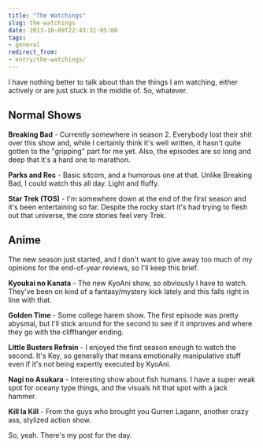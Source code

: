```yaml
---
title: "The Watchings"
slug: the-watchings
date: 2013-10-09T22:43:31-05:00
tags:
- general
redirect_from:
- entry/the-watchings/
---
```

I have nothing better to talk about than the things I am watching, either actively or are just stuck in the middle of. So, whatever.

## Normal Shows

**Breaking Bad** - Currently somewhere in season 2. Everybody lost their shit over this show and, while I certainly think it's well written, it hasn't quite gotten to the "gripping" part for me yet. Also, the episodes are so long and deep that it's a hard one to marathon.

**Parks and Rec** - Basic sitcom, and a humorous one at that. Unlike Breaking Bad, I could watch this all day. Light and fluffy.

**Star Trek (TOS)** - I'm somewhere down at the end of the first season and it's been entertaining so far. Despite the rocky start it's had trying to flesh out that universe, the core stories feel very Trek.

## Anime

The new season just started, and I don't want to give away too much of my opinions for the end-of-year reviews, so I'll keep this brief.

**Kyoukai no Kanata** - The new KyoAni show, so obviously I have to watch. They've been on kind of a fantasy/mystery kick lately and this falls right in line with that.

**Golden Time** - Some college harem show. The first episode was pretty abysmal, but I'll stick around for the second to see if it improves and where they go with the cliffhanger ending.

**Little Busters Refrain** - I enjoyed the first season enough to watch the second. It's Key, so generally that means emotionally manipulative stuff even if it's not being expertly executed by KyoAni.

**Nagi no Asukara** - Interesting show about fish humans. I have a super weak spot for oceany type things, and the visuals hit that spot with a jack hammer.

**Kill la Kill** - From the guys who brought you Gurren Lagann, another crazy ass, stylized action show.

So, yeah. There's my post for the day.
